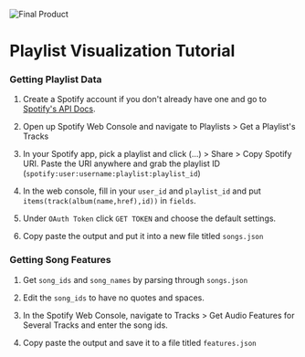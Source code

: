 ![Final Product](https://i.imgur.com/8pNgXlc.png)

# Playlist Visualization Tutorial

### Getting Playlist Data

1. Create a Spotify account if you don't already have one and go to [Spotify's API Docs](beta.developer.spotify.com).

2. Open up Spotify Web Console and navigate to Playlists > Get a Playlist's Tracks

3. In your Spotify app, pick a playlist and click (...) > Share > Copy Spotify URI. Paste the URI anywhere and grab the playlist ID (`spotify:user:username:playlist:playlist_id`)

4. In the web console, fill in your `user_id` and `playlist_id` and put `items(track(album(name,href),id))` in `fields`.

5. Under `OAuth Token` click `GET TOKEN` and choose the default settings.

6. Copy paste the output and put it into a new file titled `songs.json`

### Getting Song Features

1. Get `song_ids` and `song_names` by parsing through `songs.json`

2. Edit the `song_ids` to have no quotes and spaces.

3. In the Spotify Web Console, navigate to Tracks > Get Audio Features for Several Tracks and enter the song ids.

4. Copy paste the output and save it to a file titled `features.json`
